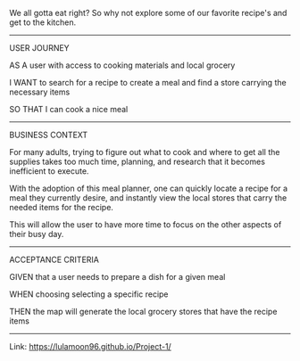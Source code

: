 We all gotta eat right? So why not explore some of our favorite recipe's and get to the kitchen.

---
USER JOURNEY

AS A user with access to cooking materials and local grocery

I WANT to search for a recipe to create a meal and find a store carrying the necessary items

SO THAT I can cook a nice meal

---
BUSINESS CONTEXT

For many adults, trying to figure out what to cook and where to get all the supplies takes too much time, planning, and research that it becomes inefficient to execute. 

With the adoption of this meal planner, one can quickly locate a recipe for a meal they currently desire, and instantly view the local stores that carry the needed items for the recipe. 

This will allow the user to have more time to focus on the other aspects of their busy day.

---
ACCEPTANCE CRITERIA

GIVEN that a user needs to prepare a dish for a given meal

WHEN choosing selecting a specific recipe

THEN the map will generate the local grocery stores that have the recipe items

---
Link: https://lulamoon96.github.io/Project-1/

